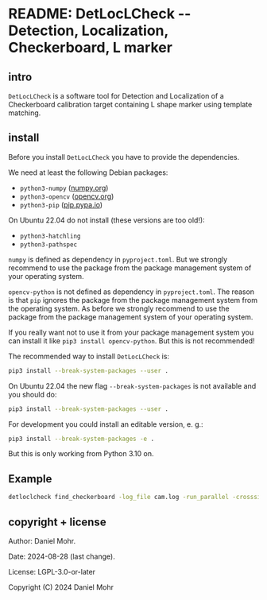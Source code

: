 # README: DetLocLCheck -- Detection, Localization, Checkerboard, L marker

## intro

`DetLocLCheck` is a software tool for Detection and Localization of a
Checkerboard calibration target containing L shape marker using
template matching.

## install

Before you install `DetLocLCheck` you have to provide the dependencies.

We need at least the following Debian packages:

* `python3-numpy` ([numpy.org](https://numpy.org/))
* `python3-opencv` ([opencv.org](https://opencv.org))
* `python3-pip` ([pip.pypa.io](https://pip.pypa.io/))

On Ubuntu 22.04 do not install (these versions are too old!):

* `python3-hatchling`
* `python3-pathspec`

`numpy` is defined as dependency in `pyproject.toml`. But we strongly
recommend to use the package from the package management system of your
operating system.

`opencv-python` is not defined as dependency in `pyproject.toml`. The reason
is that `pip` ignores the package from the package management system from the
operating system. As before we strongly recommend to use the package from the
package management system of your operating system.

If you really want not to use it from your package management system you can
install it like `pip3 install opencv-python`. But this is not recommended!

The recommended way to install `DetLocLCheck` is:

```sh
pip3 install --break-system-packages --user .
```

On Ubuntu 22.04 the new flag `--break-system-packages` is not available and
you should do:

```sh
pip3 install --break-system-packages --user .
```

For development you could install an editable version, e. g.:

```sh
pip3 install --break-system-packages -e .
```

But this is only working from Python 3.10 on.

## Example

```sh
detloclcheck find_checkerboard -log_file cam.log -run_parallel -crosssizes 35 55 -min_sharpness 25 50 100 -f *.png
```

## copyright + license

Author: Daniel Mohr.

Date: 2024-08-28 (last change).

License: LGPL-3.0-or-later

Copyright (C) 2024 Daniel Mohr
